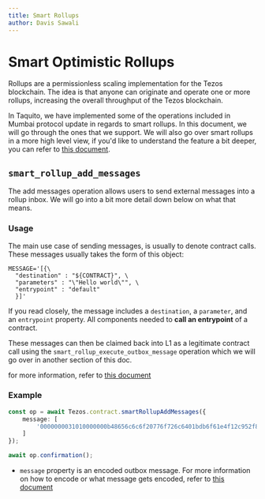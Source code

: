 ```yaml
---
title: Smart Rollups
author: Davis Sawali 
---
```


# Smart Optimistic Rollups

Rollups are a permissionless scaling implementation for the Tezos blockchain. The idea is that anyone can originate and operate one or more rollups, increasing the overall throughput of the Tezos blockchain.

In Taquito, we have implemented some of the operations included in Mumbai protocol update in regards to smart rollups. In this document, we will go through the ones that we support. We will also go over smart rollups in a more high level view, if you'd like to understand the feature a bit deeper, you can refer to [this document](https://tezos.gitlab.io/mumbai/smart_rollups.html).

## `smart_rollup_add_messages`
The add messages operation allows users to send external messages into a rollup inbox. We will go into a bit more detail down below on what that means.

### Usage
The main use case of sending messages, is usually to denote contract calls. These messages usually takes the form of this object:
```
MESSAGE='[{\
  "destination" : "${CONTRACT}", \
  "parameters" : "\"Hello world\"", \
  "entrypoint" : "default" 
  }]'
``` 

If you read closely, the message includes a `destination`, a `parameter`, and an `entrypoint` property. All components needed to **call an entrypoint** of a contract.

These messages can then be claimed back into L1 as a legitimate contract call using the `smart_rollup_execute_outbox_message` operation which we will go over in another section of this doc.

for more information, refer to [this document](https://tezos.gitlab.io/mumbai/smart_rollups.html#sending-an-external-inbox-message)

### Example
```typescript
const op = await Tezos.contract.smartRollupAddMessages({
    message: [
        '0000000031010000000b48656c6c6f20776f726c6401bdb6f61e4f12c952f807ae7d3341af5367887dac000000000764656661756c74'
    ]
});

await op.confirmation();
```

- `message` property is an encoded outbox message. For more information on how to encode or what message gets encoded, refer to [this document](https://tezos.gitlab.io/mumbai/smart_rollups.html#sending-an-external-inbox-message)